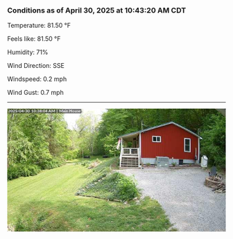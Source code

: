 ### Conditions as of April 30, 2025 at 10:43:20 AM CDT 

Temperature: 81.50 &deg;F

Feels like: 81.50 &deg;F

Humidity: 71%

Wind Direction: SSE

Windspeed: 0.2 mph

Wind Gust: 0.7 mph

---

<img src="./images/latest.jpeg"/>

